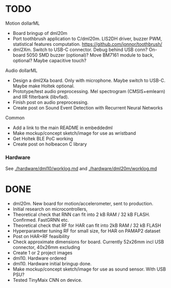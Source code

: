 
# TODO

Motion dollarML

- Board bringup of dml20m
- Port toothbrush application to C/dml20m.
LIS2DH driver, buzzer PWM, statistical features computation.
https://github.com/jonnor/toothbrush/ 
- dml2Xm. Switch to USB-C connector. Debug behind USB conn?
On-board 5050 SMD buzzer (optional)?
Move BM7161 module to back, optional? Maybe capacitive touch?

Audio dollarML

- Design a dml2Xa board. Only with microphone.
Maybe switch to USB-C. Maybe make Holtek optional.
- Prototype/test audio preprocessing. Mel spectrogram (CMSIS+emlearn) and IIR filterbank (libvfad).
- Finish post on audio preprocessing.
- Create post on Sound Event Detection with Recurrent Neural Networks

Common

- Add a link to the main README in embeddedml
- Make mockup/concept sketch/image for use as wristband
- Get Holtek BLE PoC working
- Create post on holbeacon C library


### Hardware

See [./hardware/dml10/worklog.md](./hardware/dml10/worklog.md)
and [./hardware/dml20m/worklog.md](./hardware/dml10/worklog.md)

# DONE

- dml20m. New board for motion/accelerometer, sent to production.
- Initial research on microcontrollers,
- Theoretical check that RNN can fit into 2 kB RAM / 32 kB FLASH.
Confirmed. FastGRNN etc.
- Theoretical check that RF for HAR can fit into 2kB RAM / 32 kB FLASH
- Hyperparameter tuning RF for small size, for HAR on PAMAP2 dataset
- Post on HAR+RF feasibility
- Check approximate dimensions for board. Currently 52x26mm incl USB connector, 40x26mm excluding
- Create 1 or 2 project images
- dml10. Hardware ordered
- dml10. Hardware initial bringup done.
- Make mockup/concept sketch/image for use as sound sensor. With USB PSU?
- Tested TinyMaix CNN on device.
